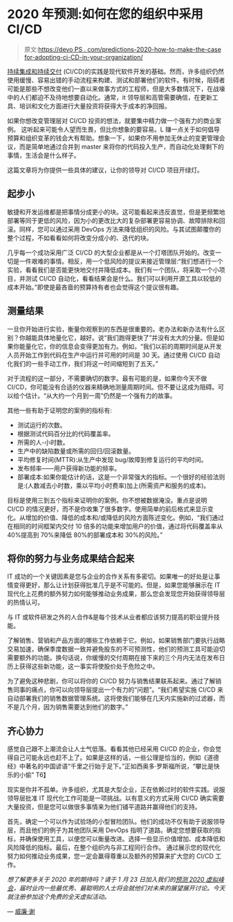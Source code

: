 # 2020 年预测:如何在您的组织中采用 CI/CD

> 原文:[https://devo PS . com/predictions-2020-how-to-make-the-case for-adopting-ci-CD-in-your-organization/](https://devops.com/predictions-2020-how-to-make-the-case-for-adopting-ci-cd-in-your-organization/)

[持续集成和持续交付](https://about.gitlab.com/ci-cd/?utm_medium=other&utm_source=devopscom&utm_campaign=octocat) (CI/CD)的实践是现代软件开发的基础。然而，许多组织仍然使用缓慢、容易出错的手动流程来构建、测试和部署他们的软件。有时候，阻碍者可能是那些不想改变他们一直以来做事方式的工程师，但是大多数情况下，在战壕中的人们都迫不及待地想要自动化。通常，it 领导层和高管需要确信，在更新工具、培训和文化方面进行大量投资将获得大于成本的净回报。

如果你想改变管理层对 CI/CD 投资的想法，就要集中精力做一个强有力的商业案例。 这听起来可能令人望而生畏，但比你想象的要容易。L 赚一点关于如何倡导预算和组织变革的钱会大有帮助。想象一下，如果你不用参加无休止的变更管理会议，而是简单地通过合并到 master 来将你的代码投入生产，而自动化处理剩下的事情，生活会是什么样子。

这篇文章将为你提供一些具体的建议，让你的领导对 CI/CD 项目开绿灯。

## **起步小**

敏捷和开发运维都是把事情分成更小的块。这可能看起来违反直觉，但是更频繁地部署等同于更低的风险，因为小的更改比大的复杂部署更容易协调、故障排除和回滚。同样，您可以通过采用 DevOps 方法来降低组织的风险。与其试图颠覆你的整个过程，不如看看如何将改变分成小的、迭代的块。

几乎每一个成功采用广泛 CI/CD 的大型企业都是从一个灯塔团队开始的。改变一切是一件艰难的事情。相反，用一个低风险的提议来接近管理层:“我们想进行一个实验，看看我们是否能更快地交付并降低成本。我们有一个团队，将采取一个小项目，并测试 CI/CD 自动化，看看结果会是什么。我们可以利用开源工具以较低的成本开始。”即使是最吝啬的预算持有者也会觉得这个提议很有趣。

## **测量结果**

一旦你开始进行实验，衡量你观察到的东西是很重要的。老办法和新办法有什么区别？你越能具体地量化它，越好。说“我们跑得更快了”并没有太大的分量。但是如果你能量化它，你的信息会变得更加有力。例如，“我们以前的周期时间是从开发人员开始工作到代码在生产中运行并可用的时间是 30 天。通过使用 CI/CD 自动化我们的一些手动工作，我们将这一时间缩短到了五天。”

对于流程的这一部分，不需要确切的数字。最有可能的是，如果你今天不做 CI/CD，你可能没有合适的仪器来精确地测量周期时间。但不要让这成为阻碍。可以给个估计。“从大约一个月到一周”仍然是一个强有力的故事。

其他一些有助于证明您的案例的指标有:

*   测试运行的次数。
*   根据测试代码百分比的代码覆盖率。
*   所需的人-小时数。
*   生产中的缺陷数量或所需的回归/回滚数量。
*   平均修复时间(MTTR):从生产中发现 bug/故障到修复运行的平均时间。
*   发布频率——用户获得新功能的频率。
*   部署成本:如果你能估计的话，这是一个非常强大的指标。一个很好的经验法则是:(人数减去小时数，乘以平均小时费率)加上(所需资产和服务的成本)。

目标是使用三到五个指标来证明你的案例。你不想被数据淹没。重点是说明 CI/CD 的情况更好，而不是你收集了很多数字。使用简单的前后格式来显示变化。从增加的价值、降低的成本和/或降低的风险方面陈述变化。例如，“我们通过在相同的时间框架内交付 10 倍多的功能来增加用户的价值，通过将代码覆盖率从 40%提高到 70%来降低 80%的部署成本和 30%的风险。”

## **将你的努力与业务成果结合起来**

IT 成功的一个关键因素是您与企业的合作关系有多密切。如果唯一的好处是让事情变得更好，那么让计划获得批准几乎是不可能的。但是，如果您能够展示在 IT 现代化上花费的额外努力如何能够推动业务成果，那么您会发现您开始获得领导层的热情认可。

与 IT 或软件研发之外的人合作&是每个技术从业者都应该努力提高的职业提升技能。

了解销售、营销和产品方面的哪些工作依赖于它。例如，如果销售部门要执行战略交易加速，确保季度数据一致并避免股东的不可预测性，他们的预测工具可能迫切需要额外的功能。换句话说，你缓慢的交付周期在接下来的三个月内无法在发布日历上获得这些新功能，这一事实将使股价处于危险之中。

为了避免这种悲剧，你可以将你的 CI/CD 努力与销售结果联系起来。通过了解销售同事的痛点，你可以向领导层提出一个有力的“问题”。“我们希望实施 CI/CD 来自动部署我们的销售数据管理系统。这将使我们能够在几天内实施新的过滤器，而不是几个月，因为销售需要达到他们的数字。”

## **齐心协力**

感觉自己跟不上潮流会让人士气低落。看看其他已经采用 CI/CD 的企业，你会觉得自己可能永远也赶不上了。如果是这样的话，一些公理是恰当的，例如《道德经》中著名的中国谚语“千里之行始于足下。”正如西奥多·罗斯福所说，“攀比是快乐的小偷” T6】

现实是你并不孤单。许多组织，尤其是大型企业，正在依赖过时的软件实践。说服领导层批准 IT 现代化工作可能是一项挑战。以有意义的方式采用 CI/CD 确实需要大量投资，但是您可以做很多事情来为他们铺平道路并赢得他们的支持。

首先，确定一个可以作为试验场的小型冒险团队。他们的成功不仅有助于说服领导层，而且他们的例子为其他团队采用 DevOps 指明了道路。确定您想要获取的指标，并确保使用工具，以便您可以衡量改进。选择一些显示价值增加、成本降低和风险降低的指标。最后，在整个组织内与非工程同行合作。 通过展示您的现代化努力如何推动业务成果，您一定会赢得尊重以及额外的预算来扩大您的 CI/CD 工作。

*想了解更多关于 2020 年的期待吗？请于 1 月 23 日加入我们的[预测 2020 虚拟峰会](https://predict2020.io/)，届时业内一些最优秀、最聪明的人士将会就他们对未来的展望展开讨论。今天就注册参加这个免费的全天虚拟活动。*

— [威廉·谢](https://devops.com/author/william-chia/)
